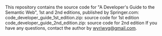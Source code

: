 This repository contains the source code for "A Developer's Guide to the Semantic Web", 1st and 2nd editions, published by Springer.com:
code_developer_guide_1st_edition.zip: source code for 1st edition
code_developer_guide_2nd_edition.zip: source code for 2nd edition
If you have any questions, contact the author by wyriwyg@gmail.com.
